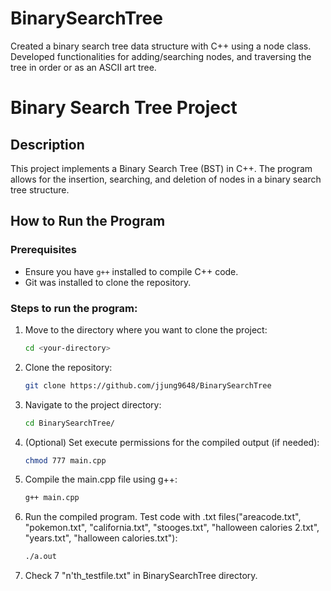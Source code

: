 # BinarySearchTree
Created a binary search tree data structure with C++ using a node class. Developed functionalities for adding/searching nodes, and traversing the tree in order or as an ASCII art tree.


# Binary Search Tree Project

## Description
This project implements a Binary Search Tree (BST) in C++. The program allows for the insertion, searching, and deletion of nodes in a binary search tree structure.

## How to Run the Program

### Prerequisites
- Ensure you have `g++` installed to compile C++ code.
- Git was installed to clone the repository.

### Steps to run the program:
1. Move to the directory where you want to clone the project:
   ```bash
   cd <your-directory>
2. Clone the repository:
   ```bash
   git clone https://github.com/jjung9648/BinarySearchTree
   
3. Navigate to the project directory:
   ```bash
   cd BinarySearchTree/

4. (Optional) Set execute permissions for the compiled output (if needed):
   ```bash
   chmod 777 main.cpp
   
5. Compile the main.cpp file using g++:
   ```bash
   g++ main.cpp
   
6. Run the compiled program. Test code with .txt files("areacode.txt", "pokemon.txt", "california.txt", "stooges.txt", "halloween calories 2.txt", "years.txt", "halloween calories.txt"):
   ```bash
   ./a.out

7. Check 7 "n'th_testfile.txt" in BinarySearchTree directory.
